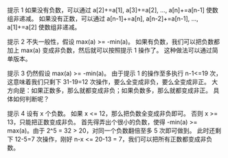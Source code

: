 提示 1
如果没有负数，可以通过 a[2]+=a[1], a[3]+=a[2], ..., a[n]+=a[n-1] 使数组非递减。
如果没有正数，可以通过 a[n-1]+=a[n], a[n-2]+=a[n-1], ..., a[1]+=a[2] 使数组非递减。

提示 2
不失一般性，假设 max(a) >= -min(a)。
如果有负数，我们可以把负数都加上 max(a) 变成非负数，然后就可以按照提示 1 操作了。
这种做法可以通过简单版本。

提示 3
仍然假设 max(a) >= -min(a)。
由于提示 1 的操作至多执行 n-1<=19 次，这意味着我们只剩下 31-19=12 次操作，要么全变成非负，要么全变成非正。
大方向是：如果正数多，那么就都变成非负；如果负数多，那么就都变成非正。
具体如何判断呢？

提示 4
设有 x 个负数。
如果 x <= 12，那么把负数全变成非负即可。
否则 x >= 13，只能把正数变成非负。
首先得弄出个很小的负数，使得 -min(a) >= max(a)。由于 2^5 = 32 > 20，对同一个负数翻倍至多 5 次即可做到。
此时还剩下 12-5=7 次操作，刚好 n-x <= 20-13 = 7，我们可以把所有正数都变成非负数。
